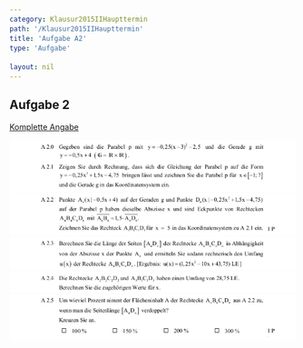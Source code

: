 ```yaml
---
category: Klausur2015IIHaupttermin
path: '/Klausur2015IIHaupttermin'
title: 'Aufgabe A2'
type: 'Aufgabe'

layout: nil
---
```


## Aufgabe 2
<p> <a href="https://www.isb.bayern.de/download/17093/2015_mathe_ii_haupttermin_angaben.pdf"> Komplette Angabe </a> </p>
<img src="./Aufgabenstellungen/2015_mii_ht/2015_mathe_ii_haupttermin_angaben_a2_1.png">
<img src="./Aufgabenstellungen/2015_mii_ht/2015_mathe_ii_haupttermin_angaben_a2_2.png">
<img src="./Aufgabenstellungen/2015_mii_ht/2015_mathe_ii_haupttermin_angaben_a2_3.png">
<img src="./Aufgabenstellungen/2015_mii_ht/2015_mathe_ii_haupttermin_angaben_a2_4.png">
<img src="./Aufgabenstellungen/2015_mii_ht/2015_mathe_ii_haupttermin_angaben_a2_5.png">
